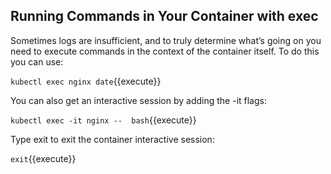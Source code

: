 ## Running Commands in Your Container with exec
Sometimes logs are insufficient, and to truly determine what’s going on you need to execute commands in the context of the container itself. To do this you can use:

`kubectl exec nginx date`{{execute}}

You can also get an interactive session by adding the -it flags:

`kubectl exec -it nginx --  bash`{{execute}}

Type exit to exit the container interactive session:

`exit`{{execute}}
